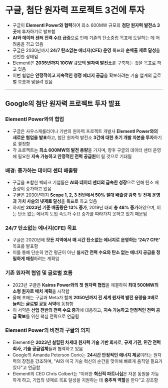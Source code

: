# 구글, 첨단 원자력 프로젝트 3건에 투자


* 구글이 **Elementl Power와 협력**하여 최소 600MW 규모의 **첨단 원자력 발전소 3곳**에 투자하기로 발표함
* **AI와 데이터 센터 전력 수요 급증**으로 인해 기존의 탄소중립 목표에 도달하는 데 어려움을 겪고 있음
* 구글은 2030년까지 **24/7 탄소없는 에너지(CFE) 운영** 목표와 **순배출 제로 달성**을 선언한 상태임
* Elementl은 **2035년까지 10GW 규모의 원자력 발전소**를 구축하는 것을 목표로 하고 있음
* 이번 협업은 **안정적이고 지속적인 청정 에너지 공급**을 확보하려는 기술 업계의 글로벌 흐름과 맞물려 있음

---

Google의 첨단 원자력 프로젝트 투자 발표
-------------------------

### Elementl Power와의 협업

* 구글은 사우스캐롤라이나 기반의 원자력 프로젝트 개발사 **Elementl Power와의 새로운 협업을 발표**하고, 첨단 원자력 발전소 **3건에 대한 초기 개발 자본을 투자**하기로 결정함
* 각 프로젝트는 **최소 600MW의 발전 용량**을 가지며, 향후 구글의 데이터 센터 운영에 필요한 **지속 가능하고 안정적인 전력 공급원**이 될 것으로 기대됨

### 배경: 증가하는 데이터 센터 배출량

* 구글을 포함한 빅테크 기업들은 **AI와 데이터 센터의 급속한 성장**으로 인해 탄소 배출량이 증가하고 있음
* 구글은 2030년까지 **Scope 1, 2, 3 전반에서 50% 절대 배출량 감축** 및 **전체 운영과 가치 사슬의 넷제로 달성**을 목표로 하고 있음
* 하지만 **2023년 기준 배출량은 13% 증가**, 2019년 대비 **총 48% 증가**하였으며, 이는 탄소 없는 에너지 도입 속도가 수요 증가를 따라가지 못하고 있기 때문임

### 24/7 탄소없는 에너지(CFE) 목표

* 구글은 2020년에 **모든 지역에서 매 시간 탄소없는 에너지로 운영하는 ‘24/7 CFE’** 목표를 발표함
* 이를 통해 단순히 연간 평균이 아닌 **실시간 전력 수요와 탄소 없는 에너지 공급을 정밀하게 매칭**하려는 계획임

### 기존 원자력 협업 및 글로벌 흐름

* 2023년 구글은 **Kairos Power와의 첫 원자력 협업**을 체결하여 **최대 500MW의 소형 원자로 배치 계획**을 시작함
* 올해 초에는 구글과 Meta가 함께 **2050년까지 전 세계 원자력 발전 용량을 3배로 늘리는 글로벌 공동 서약**에 동참함
* 이 서약은 **산업 전반의 전력 수요 증가**에 대응하고, **지속 가능하고 안정적인 전력 공급 확보**를 위한 핵심 전략으로 언급됨

### Elementl Power의 비전과 구글의 의지

* Elementl은 **2023년 설립된 차세대 원자력 기술 기반 회사**로, **규제 기관, 민간 전력회사, 기술 공급업체**들과 협력하고 있음
* Google의 Amanda Peterson Corio는 **24시간 안정적인 에너지 제공**이라는 원자력의 장점을 강조하며, "AI와 미국 기술 혁신의 순간을 맞이해 빠르게 움직일 필요가 있다"고 언급함
* Elementl의 CEO Chris Colbert는 “이러한 **혁신적 파트너십**은 자본 동원을 가능하게 하고, 기업의 넷제로 목표 달성을 지원하는 데 **중추적 역할**을 한다”고 강조함
